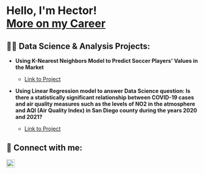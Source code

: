 <h1> Hello, I'm Hector! <br/> <a href="https://www.linkedin.com/in/hector-gallo/"> More on my Career</a>

<h2>👨‍💻 Data Science & Analysis Projects: </h2>

- <b> Using K-Nearest Neighbors Model to Predict Soccer Players' Values in the Market </b>
  - [Link to Project](https://github.com/COGS118A/Group018-Sp22/blob/main/COGS%20118A%20Final%20Project%20Report%20.ipynb)
 
- <b> Using Linear Regression model to answer Data Science question: Is there a statistically significant relationship between COVID-19 cases and air quality measures such as the levels of NO2 in the atmosphere and AQI (Air Quality Index) in San Diego county during the years 2020 and 2021?</b>
  - [Link to Project](https://github.com/COGS108/Group062-Wi22/blob/master/FinalProjectGroup062-Wi22.ipynb)

<h2> 🤳 Connect with me:</h2>

[<img align="left" alt="Hector Gallo | LinkedIn" width="22px" src="https://cdn.jsdelivr.net/npm/simple-icons@v3/icons/linkedin.svg" />][linkedin]

[linkedin]: https://www.linkedin.com/in/hector-gallo/
